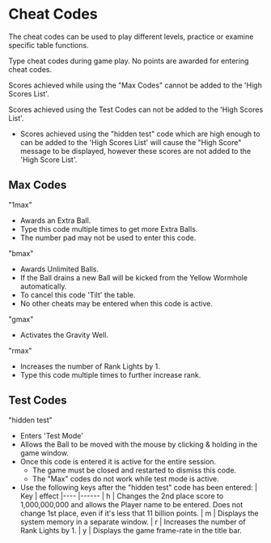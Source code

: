 # Cheat Codes

The cheat codes can be used to play different levels, practice or examine specific table functions.

Type cheat codes during game play. No points are awarded for entering cheat codes.

Scores achieved while using the "Max Codes" cannot be added to the 'High Scores List'.

Scores achieved using the Test Codes can not be added to the 'High Scores List'.
- Scores achieved using the "hidden test" code which are high enough to can be added to the 'High Scores List' will cause the "High Score" message to be displayed, however these scores are not added to the 'High Score List'.

## Max Codes

"1max"
- Awards an Extra Ball.
- Type this code multiple times to get more Extra Balls.
- The number pad may not be used to enter this code.

"bmax"
- Awards Unlimited Balls.
- If the Ball drains a new Ball will be kicked from the Yellow Wormhole automatically.
- To cancel this code 'Tilt' the table.
- No other cheats may be entered when this code is active.

"gmax"
- Activates the Gravity Well.

"rmax"
- Increases the number of Rank Lights by 1.
- Type this code multiple times to further increase rank.

## Test Codes

"hidden test"
- Enters 'Test Mode'
- Allows the Ball to be moved with the mouse by clicking & holding in the game window.
- Once this code is entered it is active for the entire session.
  - The game must be closed and restarted to dismiss this code.
  - The "Max" codes do not work while test mode is active.
- Use the following keys after the "hidden test" code has been entered:
| Key | effect
|---- |------
| h   | Changes the 2nd place score to 1,000,000,000 and allows the Player name to be entered. Does not change 1st place, even if it's less that 11 billion points.
| m   | Displays the system memory in a separate window.
| r   | Increases the number of Rank Lights by 1.
| y   | Displays the game frame-rate in the title bar.
